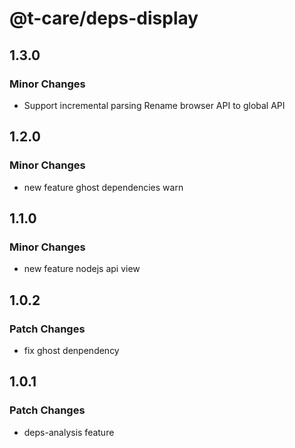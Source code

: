 # @t-care/deps-display

## 1.3.0

### Minor Changes

- Support incremental parsing
  Rename browser API to global API

## 1.2.0

### Minor Changes

- new feature ghost dependencies warn

## 1.1.0

### Minor Changes

- new feature nodejs api view

## 1.0.2

### Patch Changes

- fix ghost denpendency

## 1.0.1

### Patch Changes

- deps-analysis feature
